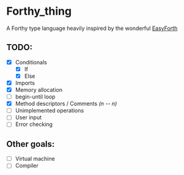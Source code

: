# Forthy_thing
A Forthy type language heavily inspired by the wonderful [EasyForth](https://skilldrick.github.io/easyforth/)


## TODO:
- [X] Conditionals
    - [X] If
    - [X] Else
- [X] Imports
- [X] Memory allocation
- [ ] begin-until loop
- [X] Method descriptors / Comments *(n -- n)*
- [ ] Unimplemented operations
- [ ] User input
- [ ] Error checking

## Other goals:
- [ ] Virtual machine
- [ ] Compiler